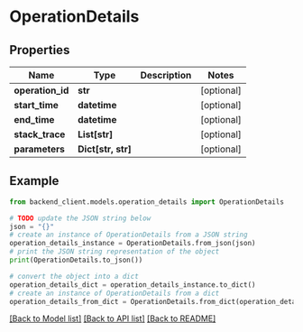 # OperationDetails


## Properties

Name | Type | Description | Notes
------------ | ------------- | ------------- | -------------
**operation_id** | **str** |  | [optional] 
**start_time** | **datetime** |  | [optional] 
**end_time** | **datetime** |  | [optional] 
**stack_trace** | **List[str]** |  | [optional] 
**parameters** | **Dict[str, str]** |  | [optional] 

## Example

```python
from backend_client.models.operation_details import OperationDetails

# TODO update the JSON string below
json = "{}"
# create an instance of OperationDetails from a JSON string
operation_details_instance = OperationDetails.from_json(json)
# print the JSON string representation of the object
print(OperationDetails.to_json())

# convert the object into a dict
operation_details_dict = operation_details_instance.to_dict()
# create an instance of OperationDetails from a dict
operation_details_from_dict = OperationDetails.from_dict(operation_details_dict)
```
[[Back to Model list]](../README.md#documentation-for-models) [[Back to API list]](../README.md#documentation-for-api-endpoints) [[Back to README]](../README.md)


